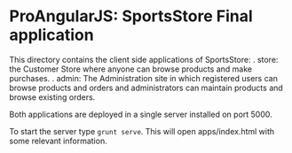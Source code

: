 # ProAngularJS: SportsStore Final application

This directory contains the client side applications of SportsStore:
    . store: the Customer Store where anyone can browse products and make purchases.
    . admin: The Administration site in which registered users can browse products and orders and administrators can maintain products and browse existing orders.

Both applications are deployed in a single server installed on port 5000.

To start the server type `grunt serve`. This will open apps/index.html with some relevant information.